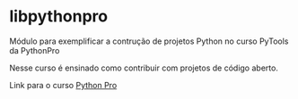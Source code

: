 # libpythonpro
Módulo para exemplificar a contrução de projetos Python no curso PyTools da PythonPro

Nesse curso é ensinado como contribuir com projetos de código aberto.

Link para o curso [Python Pro](https://www.python.pro.br/)
